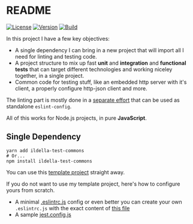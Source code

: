 # README

[![License](https://img.shields.io/badge/License-MIT-yellow.svg)](https://opensource.org/licenses/MIT)
[![Version](https://img.shields.io/npm/v/ildella-test-commons.svg?style=flat-square)](https://npmjs.com/package/ildella-test-commons)
[![Build](https://github.com/ildella/ildella-test-commons/actions/workflows/build.yml/badge.svg)](https://github.com/ildella/ildella-test-commons/actions)

In this project I have a few key objectives: 

  * A single dependency I can bring in a new project that will import all I need for linting and testing code. 
  * A project structure to mix up fast **unit** and **integration** and **functional tests** that can target different technologies and working niceley together, in a single project.
  * Common code for testing stuff, like an embedded http server with it's client, a properly configure http-json client and more.
  
The linting part is mostly done in a [separate effort](https://github.com/ildella/eslint-config-node-opinionated) that can be used as standalone `eslint-config`.

All of this works for Node.js projects, in pure **JavaScript**.

## Single Dependency

```shell
yarn add ildella-test-commons
# Or...
npm install ildella-test-commons
```

You can use this [template project](https://github.com/ildella/ildella-nodejs-template/) straight away.

If you do not want to use my template project, here's how to configure yours from scratch.
  
  * A minimal [.eslintrc.js](./.eslintrc.js) config or even better you can create your own `.eslintrc.js` with the exact content of [this file](src/eslint/jest-fp-unicorn-eslint-config.js)
  * A sample [jest.config.js](./jest.config.js)
